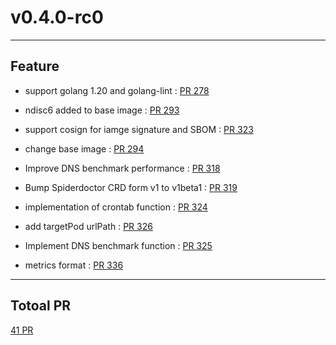 
# v0.4.0-rc0

***

## Feature

* support golang 1.20 and golang-lint : [PR 278](https://github.com/spidernet-io/spiderdoctor/pull/278)

* ndisc6 added to base image : [PR 293](https://github.com/spidernet-io/spiderdoctor/pull/293)

* support cosign for iamge signature and SBOM : [PR 323](https://github.com/spidernet-io/spiderdoctor/pull/323)

* change base image : [PR 294](https://github.com/spidernet-io/spiderdoctor/pull/294)

* Improve DNS benchmark performance : [PR 318](https://github.com/spidernet-io/spiderdoctor/pull/318)

* Bump Spiderdoctor CRD form v1 to v1beta1 : [PR 319](https://github.com/spidernet-io/spiderdoctor/pull/319)

* implementation of crontab function : [PR 324](https://github.com/spidernet-io/spiderdoctor/pull/324)

* add targetPod urlPath : [PR 326](https://github.com/spidernet-io/spiderdoctor/pull/326)

* Implement DNS benchmark function : [PR 325](https://github.com/spidernet-io/spiderdoctor/pull/325)

* metrics format : [PR 336](https://github.com/spidernet-io/spiderdoctor/pull/336)



***

## Totoal PR

[ 41 PR](https://github.com/spidernet-io/spiderdoctor/compare/v0.3.0...v0.4.0-rc0)
